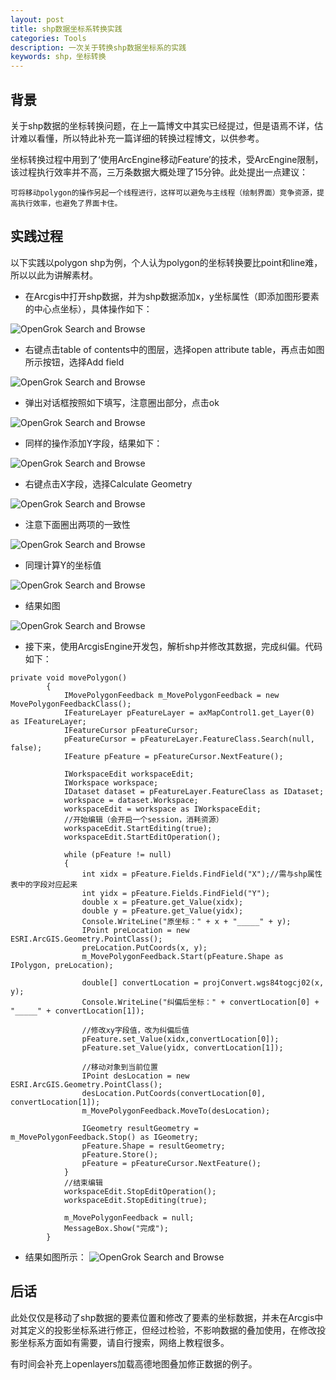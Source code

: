 ```yaml
---
layout: post
title: shp数据坐标系转换实践
categories: Tools
description: 一次关于转换shp数据坐标系的实践
keywords: shp，坐标转换
---
```


## 背景
关于shp数据的坐标转换问题，在上一篇博文中其实已经提过，但是语焉不详，估计难以看懂，所以特此补充一篇详细的转换过程博文，以供参考。

坐标转换过程中用到了‘使用ArcEngine移动Feature’的技术，受ArcEngine限制，该过程执行效率并不高，三万条数据大概处理了15分钟。此处提出一点建议：

`可将移动polygon的操作另起一个线程进行，这样可以避免与主线程（绘制界面）竞争资源，提高执行效率，也避免了界面卡住。`

## 实践过程
以下实践以polygon shp为例，个人认为polygon的坐标转换要比point和line难，所以以此为讲解素材。

* 在Arcgis中打开shp数据，并为shp数据添加x，y坐标属性（即添加图形要素的中心点坐标），具体操作如下：

![OpenGrok Search and Browse](/images/posts/tools/convert-shp-to-gcj02/1.png)

* 右键点击table of contents中的图层，选择open attribute table，再点击如图所示按钮，选择Add field

![OpenGrok Search and Browse](/images/posts/tools/convert-shp-to-gcj02/2.png)

* 弹出对话框按照如下填写，注意圈出部分，点击ok

![OpenGrok Search and Browse](/images/posts/tools/convert-shp-to-gcj02/3.png)

* 同样的操作添加Y字段，结果如下：

![OpenGrok Search and Browse](/images/posts/tools/convert-shp-to-gcj02/4.png)

* 右键点击X字段，选择Calculate Geometry

![OpenGrok Search and Browse](/images/posts/tools/convert-shp-to-gcj02/5.png)

* 注意下面圈出两项的一致性

![OpenGrok Search and Browse](/images/posts/tools/convert-shp-to-gcj02/6.png)

* 同理计算Y的坐标值

![OpenGrok Search and Browse](/images/posts/tools/convert-shp-to-gcj02/7.png)

* 结果如图

![OpenGrok Search and Browse](/images/posts/tools/convert-shp-to-gcj02/8.png)

* 接下来，使用ArcgisEngine开发包，解析shp并修改其数据，完成纠偏。代码如下：
```
private void movePolygon()
        {
            IMovePolygonFeedback m_MovePolygonFeedback = new MovePolygonFeedbackClass();
            IFeatureLayer pFeatureLayer = axMapControl1.get_Layer(0) as IFeatureLayer;
            IFeatureCursor pFeatureCursor;
            pFeatureCursor = pFeatureLayer.FeatureClass.Search(null, false);
            IFeature pFeature = pFeatureCursor.NextFeature();

            IWorkspaceEdit workspaceEdit;
            IWorkspace workspace;
            IDataset dataset = pFeatureLayer.FeatureClass as IDataset;
            workspace = dataset.Workspace;
            workspaceEdit = workspace as IWorkspaceEdit;
            //开始编辑（会开启一个session，消耗资源）
            workspaceEdit.StartEditing(true);
            workspaceEdit.StartEditOperation();

            while (pFeature != null)
            {
                int xidx = pFeature.Fields.FindField("X");//需与shp属性表中的字段对应起来
                int yidx = pFeature.Fields.FindField("Y");
                double x = pFeature.get_Value(xidx);
                double y = pFeature.get_Value(yidx);
                Console.WriteLine("原坐标：" + x + "_____" + y);
                IPoint preLocation = new ESRI.ArcGIS.Geometry.PointClass();
                preLocation.PutCoords(x, y);
                m_MovePolygonFeedback.Start(pFeature.Shape as IPolygon, preLocation);

                double[] convertLocation = projConvert.wgs84togcj02(x, y);
                Console.WriteLine("纠偏后坐标：" + convertLocation[0] + "_____" + convertLocation[1]);

                //修改xy字段值，改为纠偏后值
                pFeature.set_Value(xidx,convertLocation[0]);
                pFeature.set_Value(yidx, convertLocation[1]);

                //移动对象到当前位置
                IPoint desLocation = new ESRI.ArcGIS.Geometry.PointClass();
                desLocation.PutCoords(convertLocation[0], convertLocation[1]);
                m_MovePolygonFeedback.MoveTo(desLocation);

                IGeometry resultGeometry = m_MovePolygonFeedback.Stop() as IGeometry;
                pFeature.Shape = resultGeometry;
                pFeature.Store();
                pFeature = pFeatureCursor.NextFeature();
            }
            //结束编辑
            workspaceEdit.StopEditOperation();
            workspaceEdit.StopEditing(true);

            m_MovePolygonFeedback = null;
            MessageBox.Show("完成");   
        }
```

* 结果如图所示：
![OpenGrok Search and Browse](/images/posts/tools/wgs84-correct-to-gcj02-1.png)

## 后话
此处仅仅是移动了shp数据的要素位置和修改了要素的坐标数据，并未在Arcgis中对其定义的投影坐标系进行修正，但经过检验，不影响数据的叠加使用，在修改投影坐标系方面如有需要，请自行搜索，网络上教程很多。

有时间会补充上openlayers加载高德地图叠加修正数据的例子。

